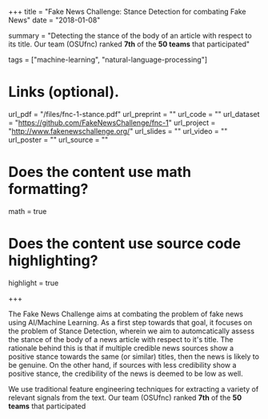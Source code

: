 +++
title = "Fake News Challenge: Stance Detection for combating Fake News"
date = "2018-01-08"

summary = "Detecting the stance of the body of an article with respect to its title. Our team (OSUfnc) ranked **7th** of the **50 teams** that participated"

tags = ["machine-learning", "natural-language-processing"]


# Links (optional).
url_pdf = "/files/fnc-1-stance.pdf"
url_preprint = ""
url_code = ""
url_dataset = "https://github.com/FakeNewsChallenge/fnc-1"
url_project = "http://www.fakenewschallenge.org/"
url_slides = ""
url_video = ""
url_poster = ""
url_source = ""



# Does the content use math formatting?
math = true

# Does the content use source code highlighting?
highlight = true

+++

The Fake News Challenge aims at combating the problem of fake news using AI/Machine Learning. As a first step towards that goal, it focuses on the problem of Stance Detection, wherein we aim to automcatically assess the stance of the body of a news article with respect to it's title. The rationale behind this is that if multiple credible news sources show a positive stance towards the same (or similar) titles, then the news is likely to be genuine. On the other hand, if sources with less credibility show a positive stance, the credibility of the news is deemed to be low as well.

We use traditional feature engineering techniques for extracting a variety of relevant signals from the text. Our team (OSUfnc) ranked **7th** of the **50 teams** that participated
